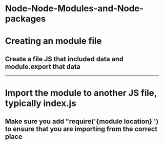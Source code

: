 # Node-Node-Modules-and-Node-packages

# Creating an module file
## Create a file JS that included data and module.export that data
___
# Import the module to another JS file, typically index.js
## Make sure you add "require('{module location} ') to ensure that you are importing from the correct place
